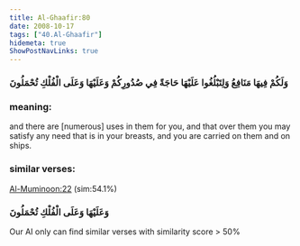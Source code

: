 ```yaml
---
title: Al-Ghaafir:80
date: 2008-10-17
tags: ["40.Al-Ghaafir"]
hidemeta: true 
ShowPostNavLinks: true 
---
```

### وَلَكُمْ فِيهَا مَنَافِعُ وَلِتَبْلُغُوا عَلَيْهَا حَاجَةً فِي صُدُورِكُمْ وَعَلَيْهَا وَعَلَى الْفُلْكِ تُحْمَلُونَ
### meaning: 
and there are [numerous] uses in them for you, and that over them you may satisfy any need that is in your breasts, and you are carried on them and on ships.
### similar verses: 

[Al-Muminoon:22](/23/22) (sim:54.1%)

### وَعَلَيْهَا وَعَلَى الْفُلْكِ تُحْمَلُونَ

Our AI only can find similar verses with similarity score > 50% 



